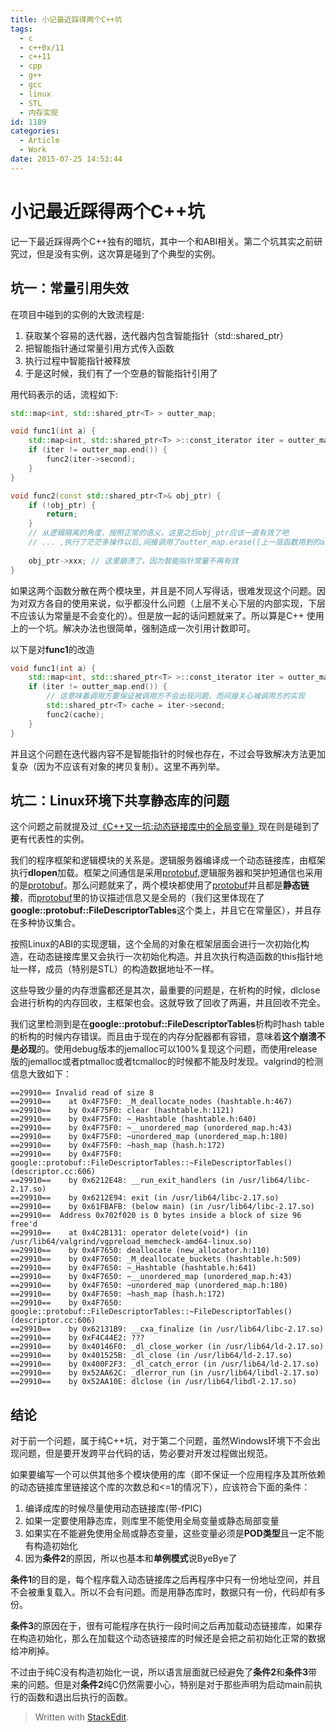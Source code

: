 ```yaml
---
title: 小记最近踩得两个C++坑
tags:
  - c
  - c++0x/11
  - c++11
  - cpp
  - g++
  - gcc
  - linux
  - STL
  - 内存实现
id: 1189
categories:
  - Article
  - Work
date: 2015-07-25 14:53:44
---
```


小记最近踩得两个C++坑
======

<!-- toc -->

记一下最近踩得两个C++独有的暗坑，其中一个和ABI相关。第二个坑其实之前研究过，但是没有实例，这次算是碰到了个典型的实例。

坑一：常量引用失效
------

在项目中碰到的实例的大致流程是:

1. 获取某个容易的迭代器，迭代器内包含智能指针（std::shared_ptr）
2. 把智能指针通过常量引用方式传入函数
3. 执行过程中智能指针被释放
4. 于是这时候，我们有了一个空悬的智能指针引用了

用代码表示的话，流程如下:
```cpp
std::map<int, std::shared_ptr<T> > outter_map;

void func1(int a) {
    std::map<int, std::shared_ptr<T> >::const_iterator iter = outter_map.find(a);
    if (iter != outter_map.end()) {
        func2(iter->second);
    }
}

void func2(const std::shared_ptr<T>& obj_ptr) {
    if (!obj_ptr) {
        return;
    }
    // 从逻辑隔离的角度，按照正常的语义，这里之后obj_ptr应该一直有效了吧 
    // ... ,执行了茫茫多操作以后,间接调用了outter_map.erase([上一层函数用到的a])
    
    obj_ptr->xxx; // 这里崩溃了，因为智能指针常量不再有效
}
```

如果这两个函数分散在两个模块里，并且是不同人写得话，很难发现这个问题。因为对双方各自的使用来说，似乎都没什么问题（上层不关心下层的内部实现，下层不应该认为常量是不会变化的）。但是放一起的话问题就来了。所以算是C++ 使用上的一个坑。解决办法也很简单，强制造成一次引用计数即可。

以下是对**func1**的改造
```cpp
void func1(int a) {
    std::map<int, std::shared_ptr<T> >::const_iterator iter = outter_map.find(a);
    if (iter != outter_map.end()) {
        // 这意味着调用方要保证被调用方不会出现问题，而间接关心被调用方的实现
        std::shared_ptr<T> cache = iter->second; 
        func2(cache);
    }
}
```

并且这个问题在迭代器内容不是智能指针的时候也存在，不过会导致解决方法更加复杂（因为不应该有对象的拷贝复制）。这里不再列举。

坑二：Linux环境下共享静态库的问题
------

这个问题之前就提及过[《C++又一坑:动态链接库中的全局变量》](https://www.owent.net/?p=962)现在则是碰到了更有代表性的实例。

我们的程序框架和逻辑模块的关系是。逻辑服务器编译成一个动态链接库，由框架执行**dlopen**加载。框架之间通信是采用[protobuf](https://github.com/google/protobuf),逻辑服务器和哭护短通信也采用的是[protobuf](https://github.com/google/protobuf)。那么问题就来了，两个模块都使用了[protobuf](https://github.com/google/protobuf)并且都是**静态链接**，而[protobuf](https://github.com/google/protobuf)里的协议描述信息又是全局的（我们这里体现在了**google::protobuf::FileDescriptorTables**这个类上，并且它在常量区），并且存在多种协议集合。

按照Linux的ABI的实现逻辑，这个全局的对象在框架层面会进行一次初始化构造，在动态链接库里又会执行一次初始化构造。并且次执行构造函数的this指针地址一样，成员（特别是STL）的构造数据地址不一样。

这些导致少量的内存泄露都还是其次，最重要的问题是，在析构的时候，dlclose会进行析构的内存回收，主框架也会。这就导致了回收了两遍，并且回收不完全。

我们这里检测到是在**google::protobuf::FileDescriptorTables**析构时hash table的析构的时候内存错误。而且由于现在的内存分配器都有容错，意味着**这个崩溃不是必现**的。使用debug版本的jemalloc可以100%复现这个问题，而使用release版的jemalloc或者ptmalloc或者tcmalloc的时候都不能及时发现。valgrind的检测信息大致如下：

```
==29910== Invalid read of size 8
==29910==    at 0x4F75F0: _M_deallocate_nodes (hashtable.h:467)
==29910==    by 0x4F75F0: clear (hashtable.h:1121)
==29910==    by 0x4F75F0: ~_Hashtable (hashtable.h:640)
==29910==    by 0x4F75F0: ~__unordered_map (unordered_map.h:43)
==29910==    by 0x4F75F0: ~unordered_map (unordered_map.h:180)
==29910==    by 0x4F75F0: ~hash_map (hash.h:172)
==29910==    by 0x4F75F0: google::protobuf::FileDescriptorTables::~FileDescriptorTables() (descriptor.cc:606)
==29910==    by 0x6212E48: __run_exit_handlers (in /usr/lib64/libc-2.17.so)
==29910==    by 0x6212E94: exit (in /usr/lib64/libc-2.17.so)
==29910==    by 0x61FBAFB: (below main) (in /usr/lib64/libc-2.17.so)
==29910==  Address 0x702f020 is 0 bytes inside a block of size 96 free'd
==29910==    at 0x4C2B131: operator delete(void*) (in /usr/lib64/valgrind/vgpreload_memcheck-amd64-linux.so)
==29910==    by 0x4F7650: deallocate (new_allocator.h:110)
==29910==    by 0x4F7650: _M_deallocate_buckets (hashtable.h:509)
==29910==    by 0x4F7650: ~_Hashtable (hashtable.h:641)
==29910==    by 0x4F7650: ~__unordered_map (unordered_map.h:43)
==29910==    by 0x4F7650: ~unordered_map (unordered_map.h:180)
==29910==    by 0x4F7650: ~hash_map (hash.h:172)
==29910==    by 0x4F7650: google::protobuf::FileDescriptorTables::~FileDescriptorTables() (descriptor.cc:606)
==29910==    by 0x62131B9: __cxa_finalize (in /usr/lib64/libc-2.17.so)
==29910==    by 0xF4C44E2: ???
==29910==    by 0x40146F0: _dl_close_worker (in /usr/lib64/ld-2.17.so)
==29910==    by 0x401525B: _dl_close (in /usr/lib64/ld-2.17.so)
==29910==    by 0x400F2F3: _dl_catch_error (in /usr/lib64/ld-2.17.so)
==29910==    by 0x52AA62C: _dlerror_run (in /usr/lib64/libdl-2.17.so)
==29910==    by 0x52AA10E: dlclose (in /usr/lib64/libdl-2.17.so)
```

结论
------
对于前一个问题，属于纯C++坑，对于第二个问题，虽然Windows环境下不会出现问题，但是要开发跨平台代码的话，势必要对开发过程做出规范。

如果要编写一个可以供其他多个模块使用的库（即不保证一个应用程序及其所依赖的动态链接库里链接这个库的次数总和<=1的情况下），应该符合下面的条件：

1. 编译成库的时候尽量使用动态链接库(带-fPIC)
2. 如果一定要使用静态库，则库里不能使用全局变量或静态局部变量
3. 如果实在不能避免使用全局或静态变量，这些变量必须是**POD类型**且一定不能有构造初始化
4. 因为**条件2**的原因，所以也基本和**单例模式**说ByeBye了

**条件1**的目的是，每个程序载入动态链接库之后再程序中只有一份地址空间，并且不会被重复载入。所以不会有问题。而是用静态库时，数据只有一份，代码却有多份。

**条件3**的原因在于，很有可能程序在执行一段时间之后再加载动态链接库，如果存在构造初始化，那么在加载这个动态链接库的时候还是会把之前初始化正常的数据给冲刷掉。

不过由于纯C没有构造初始化一说，所以语言层面就已经避免了**条件2**和**条件3**带来的问题。但是对**条件2**纯C仍然需要小心，特别是对于那些声明为启动main前执行的函数和退出后执行的函数。

> Written with [StackEdit](https://stackedit.io/).